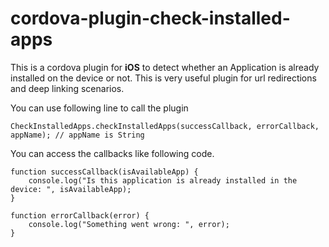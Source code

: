 # cordova-plugin-check-installed-apps
This is a cordova plugin for **iOS** to detect whether an Application is already installed on the device or not. This is very useful plugin for url redirections and deep linking scenarios.

You can use following line to call the plugin
```
CheckInstalledApps.checkInstalledApps(successCallback, errorCallback, appName); // appName is String
```

You can access the callbacks like following code.
```
function successCallback(isAvailableApp) {
    console.log("Is this application is already installed in the device: ", isAvailableApp);
}

function errorCallback(error) {
    console.log("Something went wrong: ", error);
}
```
